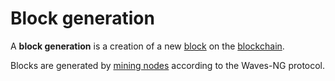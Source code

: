 # Block generation

A **block generation** is a creation of a new [block](/blockchain/block.md) on the [blockchain](/blockchain/blockchain.md).

Blocks are generated by [mining nodes](/blockchain/node/mining-node.md) according to the Waves-NG protocol.
